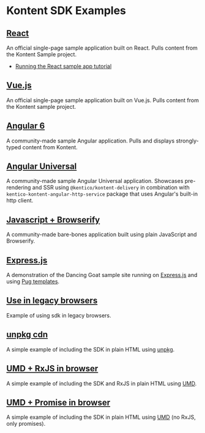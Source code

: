 # Kontent SDK Examples

## [React](https://github.com/Kentico/kontent-sample-app-react)

An official single-page sample application built on React. Pulls content from the Kontent Sample project.

* [Running the React sample app tutorial](https://developer.kenticokontent.com/v1/docs/running-react-sample-app)

## [Vue.js](https://github.com/Kentico/kontent-sample-app-vue)

An official single-page sample application built on Vue.js. Pulls content from the Kontent sample project.

## [Angular 6](https://github.com/Enngage/KenticoKontentSampleAngularApp)

A community-made sample Angular application. Pulls and displays strongly-typed content from Kontent.

## [Angular Universal](https://github.com/Enngage/kentico-kontent-js-angular-universal-starter)

A community-made sample Angular Universal application. Showcases pre-rendering and SSR using `@kentico/kontent-delivery` in combination with `kentico-kontent-angular-http-service` package that uses Angular's built-in http client.

## [Javascript + Browserify](https://github.com/Enngage/KenticoKontentSampleJavascriptApp)

A community-made bare-bones application built using plain JavaScript and Browserify.

## [Express.js](https://github.com/Kentico/kontent-sample-app-express-js) 

A demonstration of the Dancing Goat sample site running on [Express.js](https://expressjs.com/) and using [Pug templates](https://github.com/pugjs/pug).

## [Use in legacy browsers](https://github.com/Kentico/kontent-delivery-sdk-js/blob/master/demo/legacy/index.html)

Example of using sdk in legacy browsers.

## [unpkg cdn](https://github.com/Kentico/kontent-delivery-sdk-js/blob/master/demo/unpkg/index.html)

A simple example of including the SDK in plain HTML using [unpkg](https://unpkg.com/#/).

## [UMD + RxJS in browser](https://github.com/Kentico/kontent-delivery-sdk-js/blob/master/demo/umd-rxjs/index.html)

A simple example of including the SDK and RxJS in plain HTML using [UMD](https://github.com/umdjs/umd). 

## [UMD + Promise in browser](https://github.com/Kentico/kontent-delivery-sdk-js/blob/master/demo/umd-promise/index.html)

A simple example of including the SDK in plain HTML using [UMD](https://github.com/umdjs/umd) (no RxJS, only promises). 


